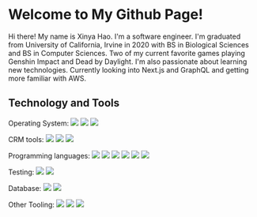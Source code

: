 # Welcome to My Github Page!

Hi there! My name is Xinya Hao. I'm a software engineer. I'm graduated from University of California, Irvine in 2020 with BS in Biological Sciences and BS in Computer Sciences. 
Two of my current favorite games playing Genshin Impact and Dead by Daylight. 
I'm also passionate about learning new technologies. Currently looking into Next.js and GraphQL and getting more familiar with AWS. 

## Technology and Tools
Operating System:
![](https://img.shields.io/badge/-macOs-informational?style=flat-square&logo=apple&logoColor=white&color=E5E3C9&labelColor=black) ![](https://img.shields.io/badge/-Linux-informational?style=flat-square&logo=linux&logoColor=white&color=E5E3C9&labelColor=black) ![](https://img.shields.io/badge/-Windows-informational?style=flat-square&logo=windows&logoColor=white&color=E5E3C9&labelColor=black)

CRM tools:
![](https://img.shields.io/badge/-Salesforce-informational?style=flat-square&logo=salesforce&logoColor=white&labelColor=179CD7&color=d1ebf7) ![](https://img.shields.io/badge/-CPQ-informational?style=flat-square&logo=salesforce&logoColor=white&labelColor=179CD7&color=d1ebf7) ![](https://img.shields.io/badge/-Conga-informational?style=flat-square&logo=salesforce&logoColor=white&labelColor=179CD7&color=d1ebf7)

Programming languages:
![](https://img.shields.io/badge/-Java-informational?style=flat-square&logo=java&logoColor=white&labelColor=628aac&color=f89820) ![](https://img.shields.io/badge/-Apex-informational?style=flat-square&logo=salesforce&logoColor=white&labelColor=628aac&color=f89820) ![](https://img.shields.io/badge/-LWC-informational?style=flat-square&logo=salesforce&logoColor=white&labelColor=628aac&color=f89820) ![](https://img.shields.io/badge/-Python-informational?style=flat-square&logo=python&logoColor=white&labelColor=628aac&color=f89820)  ![](https://img.shields.io/badge/-JavaScript-informational?style=flat-square&logo=javascript&logoColor=white&labelColor=5382a1&color=f89820) ![](https://img.shields.io/badge/-React-informational?style=flat-square&logo=react&logoColor=white&labelColor=5382a1&color=f89820)  

Testing:
![](https://img.shields.io/badge/-JUnit-informational?style=flat-square&logo=java&logoColor=black&labelColor=D9D7F1&color=FFFDDE) ![](https://img.shields.io/badge/-Jest-informational?style=flat-square&logo=jest&logoColor=black&labelColor=D9D7F1&color=FFFDDE)

Database:
![](https://img.shields.io/badge/-MySQL-informational?style=flat-square&logo=MySQL&logoColor=blue&labelColor=white&color=B4CFB0) ![](https://img.shields.io/badge/-MongoDB-informational?style=flat-square&logo=mongodb&logoColor=green&labelColor=white&color=B4CFB0)

Other Tooling:
![](https://img.shields.io/badge/-Github-informational?style=flat-square&logo=github&logoColor=black&labelColor=C8D9EB&color=F9ECEC)  ![](https://img.shields.io/badge/-AWS-informational?style=flat-square&logo=Amazon&logoColor=black&labelColor=C8D9EB&color=F9ECEC) ![](https://img.shields.io/badge/-Docker-informational?style=flat-square&logo=docker&logoColor=black&labelColor=C8D9EB&color=F9ECEC)
